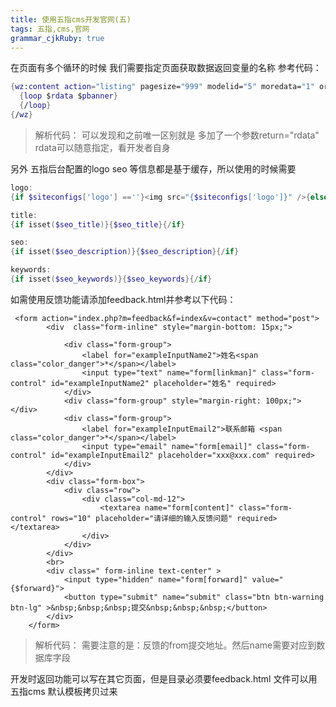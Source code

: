 ```yaml
---
title: 使用五指cms开发官网(五)
tags: 五指,cms,官网
grammar_cjkRuby: true
---
```


在页面有多个循环的时候 我们需要指定页面获取数据返回变量的名称
参考代码：

``` nix
{wz:content action="listing" pagesize="999" modelid="5" moredata="1" order="sort DESC" cid="36" urlrule="$urlrule" return="rdata" }
  {loop $rdata $pbanner}
  {/loop}
{/wz}
```
> 解析代码：
> 可以发现和之前唯一区别就是 多加了一个参数return="rdata"
> rdata可以随意指定，看开发者自身

另外 五指后台配置的logo seo 等信息都是基于缓存，所以使用的时候需要

``` powershell
logo:
{if $siteconfigs['logo'] ==''}<img src="{$siteconfigs['logo']}" />{else}<img src="{R}guanwangcms/img/logo.png" />{/if}

title:
{if isset($seo_title)}{$seo_title}{/if}

seo:
{if isset($seo_description)}{$seo_description}{/if}

keywords:
{if isset($seo_keywords)}{$seo_keywords}{/if}

```

如需使用反馈功能请添加feedback.html并参考以下代码：

``` applescript
 <form action="index.php?m=feedback&f=index&v=contact" method="post">
        <div  class="form-inline" style="margin-bottom: 15px;">

            <div class="form-group">
                <label for="exampleInputName2">姓名<span class="color_danger">*</span></label>
                <input type="text" name="form[linkman]" class="form-control" id="exampleInputName2" placeholder="姓名" required>
            </div>
            <div class="form-group" style="margin-right: 100px;"></div>
            <div class="form-group">
                <label for="exampleInputEmail2">联系邮箱 <span class="color_danger">*</span></label>
                <input type="email" name="form[email]" class="form-control" id="exampleInputEmail2" placeholder="xxx@xxx.com" required>
            </div>
        </div>
        <div class="form-box">
            <div class="row">
                <div class="col-md-12">
                    <textarea name="form[content]" class="form-control" rows="10" placeholder="请详细的输入反馈问题" required></textarea>
                </div>
            </div>
        </div>
        <br>
        <div class=" form-inline text-center" >
            <input type="hidden" name="form[forward]" value="{$forward}">
            <button type="submit" name="submit" class="btn btn-warning  btn-lg" >&nbsp;&nbsp;&nbsp;提交&nbsp;&nbsp;&nbsp;</button>
        </div>
    </form>
```

> 解析代码：
> 需要注意的是：反馈的from提交地址。然后name需要对应到数据库字段

开发时返回功能可以写在其它页面，但是目录必须要feedback.html 文件可以用五指cms 默认模板拷贝过来


